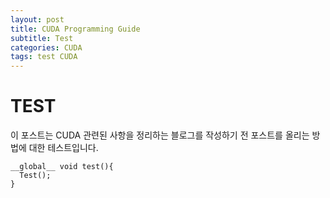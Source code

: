```yaml
---
layout: post
title: CUDA Programming Guide
subtitle: Test
categories: CUDA
tags: test CUDA
---
```

# TEST
이 포스트는 CUDA 관련된 사항을 정리하는 블로그를 작성하기 전 포스트를 올리는 방법에 대한 테스트입니다.
```CUDA C++
__global__ void test(){
  Test();
}
  
